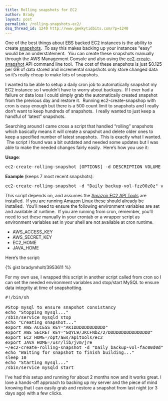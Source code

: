 ```yaml
---
title: Rolling snapshots for EC2
author: Brady
layout: post
permalink: /rolling-snapshots-ec2/
dsq_thread_id: 1240 http://www.geekytidbits.com/?p=1240
---
```


One of the best things about EBS backed EC2 instances is the ability to create <a href="http://docs.amazonwebservices.com/AWSEC2/latest/UserGuide/ebs-creating-snapshot.html" target="_blank">snapshots</a>.  To say this makes backing up your instances &#8220;easy&#8221; would be an understatement.  You can create these snapshots manually through the AWS Management Console and also using the <a href="http://docs.amazonwebservices.com/AWSEC2/latest/CommandLineReference/ApiReference-cmd-CreateSnapshot.html" target="_blank">ec2-create-snapshot</a> API command line tool.  The cost of these snapshots is just $0.125 per GB of data stored and incremental snapshots only store changed data so it&#8217;s really cheap to make lots of snapshots.

I wanted to be able to setup a daily cron job to automatically snapshot my EC2 instance so I wouldn&#8217;t have to worry about backups.  If I ever had a failure or data loss I could simply grab the automatically created snapshot from the previous day and restore it.  Running ec2-create-snapshop with cron is easy enough but there is a 500 count limit to snapshots and I really don&#8217;t want to keep hundreds of snapshots.  I really wanted to just keep a handful of &#8216;latest&#8221; snapshots.

Searching around I came cross a script that handled &#8220;rolling&#8221; snapshots which basically means it will create a snapshot and delete older ones to keep a specified number of latest snapshots.  This is exactly what I wanted.  The script I found was a bit outdated and needed some updates but I was able to make the needed changes fairly easily.  Here&#8217;s how you use it:

**Usage**:

<pre class="brush:text;">ec2-create-rolling-snapshot [OPTIONS] -d DESCRIPTION VOLUME MAX_SNAPSHOTS</pre>

**Example** (keeps 7 most recent snapshots):

<pre class="brush:text;">ec2-create-rolling-snapshot -d "Daily backup-vol-fzz00z0z" vol-fzz00z0z 7</pre>

This script depends on, and assumes the <a href="http://aws.amazon.com/developertools/351" target="_blank">Amazon EC2 API Tools</a> are installed.  If you are running Amazon Linux these should already be installed.  You&#8217;ll need to ensure the following environment variables are set and available at runtime.  If you are running from cron, remember, you&#8217;ll need to set these manually in your crontab or a wrapper script as environment variables set in your shell are not available at cron runtime.

* AWS_ACCESS_KEY
* AWS_SECRET_KEY
* EC2_HOME
* JAVA_HOME

Here&#8217;s the script:

{% gist bradymholt/3953611 %}

For my own use, I wrapped this script in another script called from cron so I can set the needed environment variables and stop/start MySQL to ensure data integrity at time of snapshotting.

<pre class="brush:bash;">#!/bin/sh

#Stop mysql to ensure snapshot consistancy
echo "Stopping mysql..."
/sbin/service mysqld stop
echo "Creating snapshot..."
export AWS_ACCESS_KEY="AKIDDDDDDDDDDDD"
export AWS_SECRET_KEY="GQYL9/JKCFNbZ/2/DDDDDDDDDDDDDDDD"
export EC2_HOME=/opt/aws/apitools/ec2
export JAVA_HOME=/usr/lib/jvm/jre
~/ec2-create-rolling-snapshot -d "Daily backup-vol-fac00d0d" vol-fac00d0d 7
echo "Waiting for snapshot to finish building..."
sleep 10
echo "Starting mysql..."
/sbin/service mysqld start
</pre>

I&#8217;ve had this setup and running for about 2 months now and it works great. I love a hands-off approach to backing up my server and the piece of mind knowing that I can easily grab and restore a snapshot from last night (or 3 days ago) with a few clicks.
